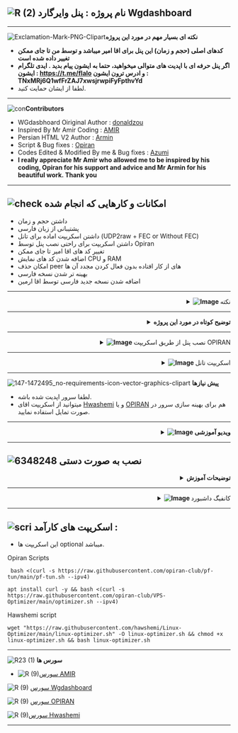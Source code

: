 
![R (2)](https://github.com/Azumi67/PrivateIP-Tunnel/assets/119934376/a064577c-9302-4f43-b3bf-3d4f84245a6f)
نام پروژه : پنل وایرگارد Wgdashboard
---------------------------------------------------------------

-----------
![Exclamation-Mark-PNG-Clipart](https://github.com/Azumi67/WGDashboard_Persian/assets/119934376/b069a886-5cf2-4093-83e0-8474376368aa)**نکته ای بسیار مهم در مورد این پروژه**

- **کدهای اصلی (حجم و زمان) این پنل برای اقا امیر میباشد و توسط من تا جای ممکن تغییر داده شده است**
- **اگر پنل حرفه ای با اپدیت های متوالی میخواهید، حتما به ایشون پیام بدید . ایدی تلگرام ایشون : https://t.me/flalo  و ادرس ترون ایشون : TNxMRj6Q1wfFrZAJ7xwsjrwpiFyFpthvYd**
- لطفا از ایشان حمایت کنید.

-----------------------------
![con](https://github.com/Azumi67/WGDashboard_Persian/assets/119934376/edd17574-bdb9-4eed-9c1b-64eac3eab189)**Contributors**

- WGdasbhoard Oiriginal Author : [donaldzou](https://github.com/donaldzou/WGDashboard)
- Inspired By Mr Amir Coding : [AMIR](https://t.me/flalo )
- Persian HTML V2 Author : [Armin](https://github.com/A3is)
- Script & Bug fixes : [Opiran](https://github.com/opiran-club)
- Codes Edited & Modified By me & Bug fixes : [Azumi](https://github.com/Azumi67)
- **I really appreciate Mr Amir who allowed me to be inspired by his coding, Opiran for his support and advice and Mr Armin for his beautiful work. Thank you**
-----------------
![check](https://github.com/Azumi67/PrivateIP-Tunnel/assets/119934376/13de8d36-dcfe-498b-9d99-440049c0cf14)
**امکانات و کارهایی که انجام شده**
-

- داشتن حجم و زمان
- پشتیبانی از زبان فارسی
- داشتن اسکریپت اماده برای تانل (UDP2raw + FEC or Without FEC) 
- داشتن اسکریپت برای راحتی نصب پنل توسط Opiran
- تغییر کد های اقا امیر تا جای ممکن
- اضافه شدن کد های نمایش CPU و RAM
- امکان حذف peer های از کار افتاده بدون فعال کردن مجدد آن ها
- بهینه تر شدن نسخه فارسی
- اضافه شدن نسخه جدید فارسی توسط اقا ارمین

-------------------
 <div align="right">
  <details>
    <summary><strong><img src="https://github.com/Azumi67/WGDashboard_Persian/assets/119934376/c1153f92-93bc-42f5-a8b7-c4a1c70209ab" alt="Image"> </strong>نکته</summary>
  
  
------------------------------------ 

- برای استفاده از available ip (ایپی های موجود ) در پنل، ایپی 6 وایرگارد را در اینترفیس wg0 پاک کنید. اینطوری شما میتوانید از این قابلیت هم استفاده کنید.
- اگر به هر دلیلی کانکشن برای شما فعال نشد، ایپی وایرگارد در wg0 و در پنل را بررسی کنید. در wg0 باید 10.66.66.1/24 به طور مثال باشد و در پنل باید 10.66.66.2/32 باشد.
- اگر با یک تانل جواب نگرفتید ، تانل دیگری را تست کنید.
- اگر در دیجیتال اوشن جواب نگرفتید، از ایپی رنج دیگری استفاده کنید یا پرایوت ایپی را در دیجیتال اوشن disable کنید. داخل اینترنت سرچ کنید

  </details>
</div>

----------------------
<div align="right">
  <details>
    <summary><strong>توضیح کوتاه در مورد این پروژه</strong></summary>
  


- این پنل اپدیت نخواهد شد و بیشتر برای یادگیری خودم میباشد. 
- این پروژه در مورد یک پنل وایرگارد است که نسخه اصلی ان به نام WGDashboard میباشد .نویسنده اصلی آن دونالد میباشد. این پروژه که صرفا برای اموزش بوده و تلاش کردم کد های امیر اقا که زحمت اضافه کردن حجم و زمان را کشیده بودند را تا جای ممکن تغییر بدم.
- این پنل را بیشتر شماها دارید و تصمیم گرفتم که به جای اینکه هر روز جواب پیام های شما را بدم، کد های پایتون را تا جای ممکن تغییر بدم و آن را در گیت هاب قرار بدم.(من این پنل را پخش نکردم)
- من در Js اطلاعاتی ندارم اما توانستم با مطالعه، کمی دستورات const برای زمان را تغییر بدم و اگر زمانی انتخاب نکنید سال 1969 را نشان میدهد ( میشه درستش کرد اما مشکلی برای من ایجاد نکرده)
- اگر زمان را انتخاب نکنید کانکشن سال 1969 را نشان میدهد و نامحدود خواهد بود، پس حتما زمان را هم به هنگام ساخت peer، واردنمایید. در غیر اینصورت مشکلی ندارد.
- همیشه cache و سایر موارد در browser خود را پاک کنید اگر در لود پنل به مشکل برخوردید.
- چند تا از دستورات اقای دونالد هم تغییر دادم اما شاید بعدا بیشتر به این تغییرات اضافه کنم.
- مشکل پاک نشدن peers ها بعد از منقضی شدن آن ها، در حال حاضر برطرف شده است.
- دستورات bash اقای دونالد هم تغییر دادم.
- یک bash script هم ادمین اپیران برای نصب پنل اماده خواهد کرد. از ایشان ممنونم.
- بعدا با کمک اقا ارمین، ظاهر پنل زیباتر خواهد شد اما نسخه اول، نسخه Html خودم خواهد بود که من در html به اندازه ایشون خوب نیستم. کمی زمان خواهد برد تا آن نسخه اماده شود.(نسخه دوم آماده شد)
- لطفا اگر دنبال پنل بدون باگ و حرفه ای هستید، به سراغ برنامه نویس های حرفه ای بروید .
- صرفا این کار برای آموزش انجام شده است و هدف دیگری در آن نیست.
  </details>
</div>


--------------

 <div align="right">
  <details>
    <summary><strong><img src="https://github.com/Azumi67/WGDashboard_Persian/assets/119934376/c36bc184-8a4f-40df-80f1-ed94738b6cec" alt="Image"> </strong>نصب پنل از طریق اسکریپت OPIRAN</summary>
  
  
------------------------------------ 
!! UPDATED !!
- زحمت این اسکریپت را [Opiran](https://github.com/opiran-club) کشیده اند.
- اگر با اسکریپت نتوانستید نصب کنید ، به صورت دستی نصب نمایید.
- شما میتوانید از طریق اسکریپت، این پنل را نصب کنید
- دقت نمایید که نام اینترفیس شما به درستی وارد شود. با دستور ip a میتوانید بررسی نمایید. معمولا با eth و یا ens شروع میشود.
- ایپی پرایوتی که دوست دارید را انتخاب کنید.(اگر سرور از دیجیتال اوشن دارین ایپی به غیر از 10.0.0.0 انتخاب نمایید)
- پورت وایرگارد خود را وارد نمایید و بقیه مراحل به صورت خودکار نصب خواهد شد و همچنین سرویس هم برای شما فعال میشود.
- در اخر میتوانید سرور خود را ریبوت کنید.
- پورت پنل و ایپی ورودی به شما باید نمایش داده شود.
```
bash <(curl -s https://raw.githubusercontent.com/Azumi67/WGDashboard_Persian/main/install.sh --ipv4)
```

  </details>
</div>

--------------
 <div align="right">
  <details>
    <summary><strong><img src="https://github.com/Azumi67/WGDashboard_Persian/assets/119934376/c36bc184-8a4f-40df-80f1-ed94738b6cec" alt="Image"> </strong>اسکریپت تانل</summary>
  
  
------------------------------------ 

- شما میتوانید از طریق اسکریپت، این تانل را برقرار کنید . تانل های مختلف را تست کنید 
- میتوانید حتی بدون FEC هم تانل را برقرار کنید اگر سرعت مناسبی دریافت نکردید.
- این اسکریپت با زبان گو نوشته شده است و این اسکریپت پیش نیاز های go را دانلود میکند و سپس اقدام به اجرای آن میکند
- برای یادگیری این تانل به لینک روبرو مراجه کنید . [Here](https://github.com/Azumi67/UDP2RAW_FEC)
```
sudo apt install curl -y && bash <(curl -s https://raw.githubusercontent.com/Azumi67/UDP2RAW_FEC/main/go.sh)
```
- یا تانل از طریق FRP. لینک : [Here](https://github.com/Azumi67/FRP-Wireguard)
```
bash <(curl -Ls https://raw.githubusercontent.com/Azumi67/FRP-Wireguard/main/Wire.sh --ipv4)
```

- یا تانل از طریق Rathole. لینک : [Here](https://github.com/Azumi67/Rathole_reverseTunnel)
```
sudo apt install curl -y && bash <(curl -s https://raw.githubusercontent.com/Azumi67/Rathole_reverseTunnel/main/go2.sh)
```
  </details>
</div>

----------------------------

![147-1472495_no-requirements-icon-vector-graphics-clipart](https://github.com/Azumi67/V2ray_loadbalance_multipleServers/assets/119934376/98d8c2bd-c9d2-4ecf-8db9-246b90e1ef0f)
 **پیش نیازها**

 - لطفا سرور اپدیت شده باشه.
 - میتوانید از اسکریپت اقای [Hwashemi](https://github.com/hawshemi/Linux-Optimizer) و یا [OPIRAN](https://github.com/opiran-club/VPS-Optimizer) هم برای بهینه سازی سرور در صورت تمایل استفاده نمایید. 


----------------------------
 <div align="right">
  <details>
    <summary><strong><img src="https://github.com/Azumi67/FRP_Reverse_Loadbalance/assets/119934376/ae5b07b8-4d5e-4302-a31f-dec2a79a76b5" alt="Image"> ویدیو آموزشی</strong></summary>
------------------------------------   
  
- **ویدیوی آموزشی توسط اپیران**
<div align="right">
  <a href="https://youtu.be/o1eSsbbphAg?si=S60xxVsZRg89cp34">
    <img src="https://img.youtube.com/vi/o1eSsbbphAg/0.jpg" alt="Video Title" width="300">
  </a>
</div>
  </details>
</div>

-----------------------------------------

  ![6348248](https://github.com/Azumi67/PrivateIP-Tunnel/assets/119934376/398f8b07-65be-472e-9821-631f7b70f783)
**نصب به صورت دستی**
-
<div align="right">
  <details>
    <summary><strong>توضیحات آموزش</strong></summary>

 - سرور را اپدیت کنید و وایرگارد را نصب کنید.
<div align="left">
 
```
apt update -y
apt install wireguard -y
```
<div align="right">
 
 - پرایوت کی بسازید و در یک جا یادداشتش کنید . با دستور زیر میتوانید بسازید
 
 
<div align="left">
 
```
wg genkey | sudo tee /etc/wireguard/server_private.key
```
<div align="right">
 
 - و با دستور زیر میتوانید کلیدی که ساختید را مشاهده کنید
<div align="left">
 
```
cat /etc/wireguard/server_private.key
```
<div align="right">


- با دستور زیر وارد مسیر کانفیگ وایرگارد بشوید. [مسیر پیش فرض است]
<div align="left">
 
```
nano /etc/wireguard/wg0.conf
```
<div align="right">

- داخلش متن زیر را کپی کنید
<div align="left">
  
```
[Interface]
Address = 176.66.66.1/24
PostUp = iptables -I INPUT -p udp --dport 20820 -j ACCEPT
PostUp = iptables -I FORWARD -i eth0 -o wg0 -j ACCEPT
PostUp = iptables -I FORWARD -i wg0 -j ACCEPT
PostUp = iptables -t nat -A POSTROUTING -o eth0 -j MASQUERADE
PostUp = ip6tables -I FORWARD -i wg0 -j ACCEPT
PostUp = ip6tables -t nat -A POSTROUTING -o eth0 -j MASQUERADE
PostDown = iptables -D INPUT -p udp --dport 20820 -j ACCEPT
PostDown = iptables -D FORWARD -i eth0 -o wg0 -j ACCEPT
PostDown = iptables -D FORWARD -i wg0 -j ACCEPT
PostDown = iptables -t nat -D POSTROUTING -o eth0 -j MASQUERADE
PostDown = ip6tables -D FORWARD -i wg0 -j ACCEPT
PostDown = ip6tables -t nat -D POSTROUTING -o eth0 -j MASQUERADE
ListenPort = 20820
PrivateKey = YOUR_GENERATED_PRIVATE_KEY
SaveConfig = true
```
<div align="right">

- میتوانید از ایپی های دیگری استفاده کنید.
- پورت وایرگارد در اینجا 20820 است . میتوانید پورت دیگری انتخاب کنید.
- نام اینترفیس خود را با دستور ip a پیدا کنید . در اینجا به صورت پیش فرض eth0 میباشد.
- دقت کنید برای سرور های دیجیتال اوشن،  از پرایوت ایپی دیگری استفاده نمایید.
- برای ساختن اینترفیس های بیشتر و با پورت های مختلف با همین روش بالا انجام بدید و فقط نام و پورت و ایپی رو عوض کنید
- به صورت پیش فرض Peer Remote Endpoint بر روی یک عدد بی ربط است. حتما از داخل تنظیمات این مقدار را به ایپی 4 خارج یا سرور ایران در صورت تانل تغییر بدهید.
- در پنل وایرگارد داخل  ایپی کاربر وایرگارد، برای کاربر بر اساس ایپی انتخابی بالا ، از 176.66.66.2/32 و برای کاربر دوم از 176.66.66.3/32 استفاده میکنید.
 - پس از اینکه فایل را از گیت هاب در سیستم عامل خودتون دانلود کردید با دستورات زیر پیش نیازها را نصب کنید و پنل را اجرا کنید
<div align="left">
 
```
apt update
apt install git
git clone https://github.com/Azumi67/WGDashboard_Persian.git
cd WGDashboard_Persian
mv WireguardPersian /root/
cd
rm -rf WGDashboard_Persian
apt-get -y install python3-pip
apt install gunicorn -y
cd WireguardPersian/src
sudo chmod u+x wgd.sh
pip install -r requirements.txt
sudo ./wgd.sh install
sudo chmod -R 755 /etc/wireguard
./wgd.sh start or ./wgd.sh restart
```
<div align="right">

- به پنل خودتون با [serverip:8080] وارد شوید. نام کاربری و رمز عبور پنل به صورت پیش فرض admin میباشد.
- دقت کنید که داخل تنظیمات Remote endpoint را به ایپی سرور ایران در صورت تانل تغییر بدهید.
- اگر به مشکل internal error در زمان لود پنل خوردید، سرور را یک بار ریبوت کنید و سپس دستور زیر را دوباره بزنید
<div align="left">
 
```
$ cd WireguardPersian/src
$ ./wgd.sh restart
```
  </details>
</div>

---------------------

 <div align="right">
  <details>
    <summary><strong><img src="https://github.com/Azumi67/WGDashboard_Persian/assets/119934376/81611d4e-c407-411e-a6a1-59db37699da9" alt="Image"> </strong>کانفیگ داشبورد</summary>
  
  
------------------------------------ 



- با دستور زیر یک سرویس درست کنید
- **اگر به هر دلیلی ساخت سرویس باعث شد که پنل شما دچار قطعی و وصلی شود، سرویس خود را در هنگام بروز این مشکل مشاهده کنید و در قسمت issues بفرستید که در صورت نیاز ار روشی دیگر برای اینکار استفاده شود**
<div align="left">
 
```
nano /etc/systemd/system/azumidash.service
```
<div align="right">
- و محتویات پایین را داخل این سرویس کپی نمایید.
<div align="left">
 
```
[Unit]
After=network.service

[Service]
WorkingDirectory=/root/WireguardPersian/src
ExecStart=/usr/bin/python3 /root/WireguardPersian/src/dashboard.py
Restart=always
RestartSec=10

[Install]
WantedBy=default.target
```
<div align="right">

- با دستورات زیر سرویس را فعال و اجرا نمایید
<div align="left">
 
```
sudo chmod 664 /etc/systemd/system/azumidash.service
sudo systemctl daemon-reload
sudo systemctl enable azumidash.service
sudo systemctl start azumidash.service
sudo systemctl status azumidash.service
```

  </details>
</div>

-----------------

![scri](https://github.com/Azumi67/FRP-V2ray-Loadbalance/assets/119934376/cbfb72ac-eff1-46df-b5e5-a3930a4a6651)
**اسکریپت های کارآمد :**
-
- این اسکریپت ها optional میباشد.


 
 Opiran Scripts
 
```
 bash <(curl -s https://raw.githubusercontent.com/opiran-club/pf-tun/main/pf-tun.sh --ipv4)
```

```
apt install curl -y && bash <(curl -s https://raw.githubusercontent.com/opiran-club/VPS-Optimizer/main/optimizer.sh --ipv4)
```

Hawshemi script

```
wget "https://raw.githubusercontent.com/hawshemi/Linux-Optimizer/main/linux-optimizer.sh" -O linux-optimizer.sh && chmod +x linux-optimizer.sh && bash linux-optimizer.sh
```

---------------------------------
![R23 (1)](https://github.com/Azumi67/FRP-V2ray-Loadbalance/assets/119934376/18d12405-d354-48ac-9084-fff98d61d91c)
**سورس ها**



- ![R (9)](https://github.com/Azumi67/FRP-V2ray-Loadbalance/assets/119934376/33388f7b-f1ab-4847-9e9b-e8b39d75deaa)[سورس AMIR](https://t.me/flalo )

![R (9)](https://github.com/Azumi67/FRP-V2ray-Loadbalance/assets/119934376/33388f7b-f1ab-4847-9e9b-e8b39d75deaa) [سورس Wgdashboard](https://github.com/donaldzou/WGDashboard)

![R (9)](https://github.com/Azumi67/FRP-V2ray-Loadbalance/assets/119934376/33388f7b-f1ab-4847-9e9b-e8b39d75deaa) [سورس  OPIRAN](https://github.com/opiran-club)

![R (9)](https://github.com/Azumi67/6TO4-GRE-IPIP-SIT/assets/119934376/4758a7da-ab54-4a0a-a5a6-5f895092f527)[سورس  Hwashemi](https://github.com/hawshemi/Linux-Optimizer)



-----------------------------------------------------


